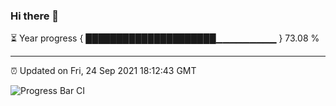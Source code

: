 ### Hi there 👋

⏳ Year progress { █████████████████████▁▁▁▁▁▁▁▁▁ } 73.08 %

---

⏰ Updated on Fri, 24 Sep 2021 18:12:43 GMT

![Progress Bar CI](https://github.com/liununu/liununu/workflows/Progress%20Bar%20CI/badge.svg)
